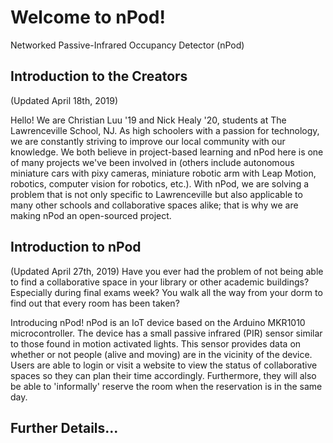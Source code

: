 # Welcome to nPod!
Networked Passive-Infrared Occupancy Detector (nPod)
## Introduction to the Creators
(Updated April 18th, 2019)

Hello! We are Christian Luu '19 and Nick Healy '20, students at The Lawrenceville School, NJ. As high schoolers with a passion for technology, we are constantly striving to improve our local community with our knowledge. We both believe in project-based learning and nPod here is one of many projects we've been involved in (others include autonomous miniature cars with pixy cameras, miniature robotic arm with Leap Motion, robotics, computer vision for robotics, etc.). With nPod, we are solving a problem that is not only specific to Lawrenceville but also applicable to many other schools and collaborative spaces alike; that is why we are making nPod an open-sourced project.

## Introduction to nPod
(Updated April 27th, 2019)
Have you ever had the problem of not being able to find a collaborative space in your library or other academic buildings? Especially during final exams week? You walk all the way from your dorm to find out that every room has been taken?

Introducing nPod! nPod is an IoT device based on the Arduino MKR1010 microcontroller. The device has a small passive infrared (PIR) sensor similar to those found in motion activated lights. This sensor provides data on whether or not people (alive and moving) are in the vicinity of the device. Users are able to login or visit a website to view the status of collaborative spaces so they can plan their time accordingly. Furthermore, they will also be able to 'informally' reserve the room when the reservation is in the same day.

## Further Details...
